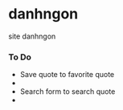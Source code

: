 # danhngon
site danhngon
### To Do
* Save quote to favorite quote
* 
* Search form to search quote 
* 
